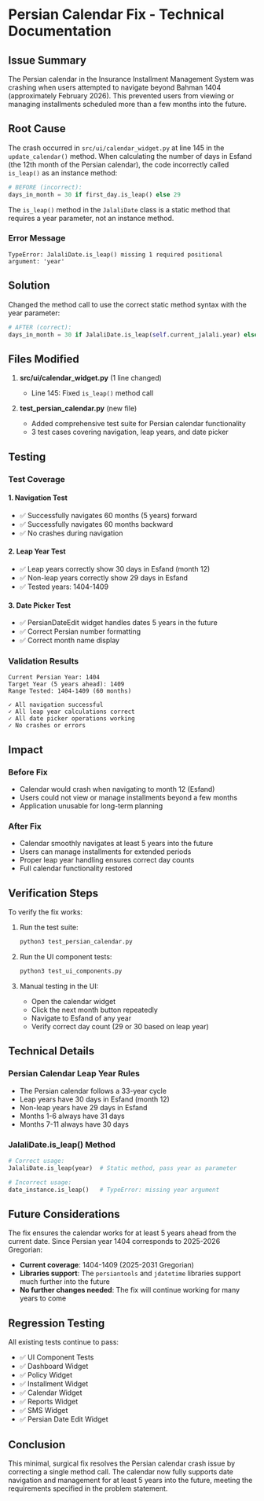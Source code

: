 # Persian Calendar Fix - Technical Documentation

## Issue Summary

The Persian calendar in the Insurance Installment Management System was crashing when users attempted to navigate beyond Bahman 1404 (approximately February 2026). This prevented users from viewing or managing installments scheduled more than a few months into the future.

## Root Cause

The crash occurred in `src/ui/calendar_widget.py` at line 145 in the `update_calendar()` method. When calculating the number of days in Esfand (the 12th month of the Persian calendar), the code incorrectly called `is_leap()` as an instance method:

```python
# BEFORE (incorrect):
days_in_month = 30 if first_day.is_leap() else 29
```

The `is_leap()` method in the `JalaliDate` class is a static method that requires a year parameter, not an instance method.

### Error Message
```
TypeError: JalaliDate.is_leap() missing 1 required positional argument: 'year'
```

## Solution

Changed the method call to use the correct static method syntax with the year parameter:

```python
# AFTER (correct):
days_in_month = 30 if JalaliDate.is_leap(self.current_jalali.year) else 29
```

## Files Modified

1. **src/ui/calendar_widget.py** (1 line changed)
   - Line 145: Fixed `is_leap()` method call

2. **test_persian_calendar.py** (new file)
   - Added comprehensive test suite for Persian calendar functionality
   - 3 test cases covering navigation, leap years, and date picker

## Testing

### Test Coverage

#### 1. Navigation Test
- ✅ Successfully navigates 60 months (5 years) forward
- ✅ Successfully navigates 60 months backward
- ✅ No crashes during navigation

#### 2. Leap Year Test
- ✅ Leap years correctly show 30 days in Esfand (month 12)
- ✅ Non-leap years correctly show 29 days in Esfand
- ✅ Tested years: 1404-1409

#### 3. Date Picker Test
- ✅ PersianDateEdit widget handles dates 5 years in the future
- ✅ Correct Persian number formatting
- ✅ Correct month name display

### Validation Results

```
Current Persian Year: 1404
Target Year (5 years ahead): 1409
Range Tested: 1404-1409 (60 months)

✓ All navigation successful
✓ All leap year calculations correct
✓ All date picker operations working
✓ No crashes or errors
```

## Impact

### Before Fix
- Calendar would crash when navigating to month 12 (Esfand)
- Users could not view or manage installments beyond a few months
- Application unusable for long-term planning

### After Fix
- Calendar smoothly navigates at least 5 years into the future
- Users can manage installments for extended periods
- Proper leap year handling ensures correct day counts
- Full calendar functionality restored

## Verification Steps

To verify the fix works:

1. Run the test suite:
   ```bash
   python3 test_persian_calendar.py
   ```

2. Run the UI component tests:
   ```bash
   python3 test_ui_components.py
   ```

3. Manual testing in the UI:
   - Open the calendar widget
   - Click the next month button repeatedly
   - Navigate to Esfand of any year
   - Verify correct day count (29 or 30 based on leap year)

## Technical Details

### Persian Calendar Leap Year Rules
- The Persian calendar follows a 33-year cycle
- Leap years have 30 days in Esfand (month 12)
- Non-leap years have 29 days in Esfand
- Months 1-6 always have 31 days
- Months 7-11 always have 30 days

### JalaliDate.is_leap() Method
```python
# Correct usage:
JalaliDate.is_leap(year)  # Static method, pass year as parameter

# Incorrect usage:
date_instance.is_leap()   # TypeError: missing year argument
```

## Future Considerations

The fix ensures the calendar works for at least 5 years ahead from the current date. Since Persian year 1404 corresponds to 2025-2026 Gregorian:

- **Current coverage**: 1404-1409 (2025-2031 Gregorian)
- **Libraries support**: The `persiantools` and `jdatetime` libraries support much further into the future
- **No further changes needed**: The fix will continue working for many years to come

## Regression Testing

All existing tests continue to pass:
- ✅ UI Component Tests
- ✅ Dashboard Widget
- ✅ Policy Widget  
- ✅ Installment Widget
- ✅ Calendar Widget
- ✅ Reports Widget
- ✅ SMS Widget
- ✅ Persian Date Edit Widget

## Conclusion

This minimal, surgical fix resolves the Persian calendar crash issue by correcting a single method call. The calendar now fully supports date navigation and management for at least 5 years into the future, meeting the requirements specified in the problem statement.
